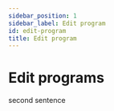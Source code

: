 ```yaml
---
sidebar_position: 1
sidebar_label: Edit program
id: edit-program
title: Edit program
---
```



# Edit programs

second sentence
